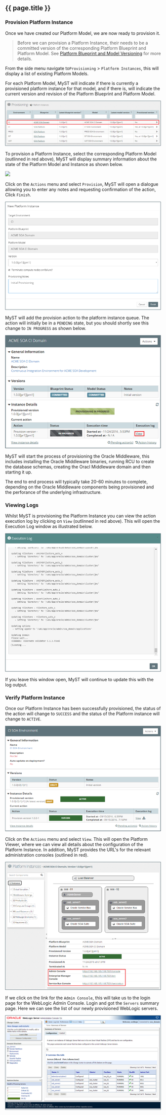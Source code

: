 ## {{ page.title }}

### Provision Platform Instance
Once we have created our Platform Model, we are now ready to provision it. 

> Before we can provision a Platform Instance, their needs to be a committed version of the corresponding Platform Blueprint and Platform Model. See [Platform Blueprint and Model Versioning]() for more details.

From the side menu navigate to`Provisioning` > `Platform Instances`, this will display a list of existing Platform Models. 

For each Platform Model, MyST will indicate if there is currently a provisioned platform instance for that model, and if there is, will indicate the current version and revision of the Platform Blueprint and Platform Model.

![](img/platformInstanceList.png)

To provision a Platform Instance, select the corresponding Platform Model (outlinned in red above), MyST will display summary information about the state of the Platform Model and Instance as shown below.

![](img/provisionPlatformInstance.png)

Click on the `Actions` menu and select `Provision`, MyST will open a dialogue allowing you to enter any notes and requesting confirmation of the action, Click `Finish`.

![](img/newPlatformInstance.png)

MyST will add the provision action to the platform instance queue. The action will initially be in a `PENDING` state, but you should shortly see this change to `IN PROGRESS` as shown below.

![](img/provisionInProgress.png)

MyST will start the process of provisioning the Oracle Middleware, this includes installing the Oracle Middleware binaries, running RCU to create the database schemas, creating the Oracl Middleware domain and then starting it up.

The end to end process will typically take 20-60 minutes to complete, depending on the Oracle Middleware components being provisioned and the perforance of the underlying infrastructure.


### Viewing Logs
Whilst MyST is provisioning the Platform Instance you can view the action execution log by clicking on `View` (outlinned in red above). This will open the Execution Log window as illustrated below.

![](img/executionLog.png)

If you leave this window open, MyST will continue to update this with the log output.

### Verify Platform Instance
Once our Platform Instance has been successfully provisioned, the status of the action will change to `SUCCESS` and the status of the Platform instance will change to `ACTIVE`.

![](img/provisionComplete.png)

Click on the `Actions` menu and select `View`. This will open the Platform Viewer, where we can view all details about the configuration of the Platform Instance. In addition, MyST provides the URL's for the relevant administration consoles (outlined in red).

![](img/platformInstance.png)

If we click on the link for the `Admin Console`, this will take us to the login page for the WebLogic Admin Console. Login and got the `Servers` summary page. Here we can see the list of our newly provisioned WebLogic servers.

![](img/WebLogicAdminConsole.png)